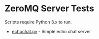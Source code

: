 ZeroMQ Server Tests
=======================

Scripts require Python 3.x to run.

  * [echochat.py](echochat.py) - Simple echo chat server
